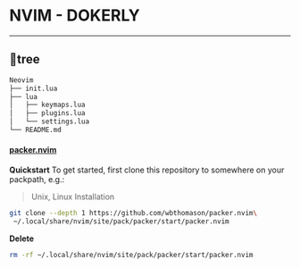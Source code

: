 # NVIM - DOKERLY

<p align="center">

<samp>

</p>


---

## **🌳tree**

```bash
Neovim 
├── init.lua
├── lua
│   ├── keymaps.lua
│   ├── plugins.lua
│   └── settings.lua
└── README.md
```

#### [packer.nvim](https://github.com/wbthomason/packer.nvim)
**Quickstart**
To get started, first clone this repository to somewhere on your packpath, e.g.:
> Unix, Linux Installation
```bash
git clone --depth 1 https://github.com/wbthomason/packer.nvim\
 ~/.local/share/nvim/site/pack/packer/start/packer.nvim
```
**Delete**
```bash
rm -rf ~/.local/share/nvim/site/pack/packer/start/packer.nvim
```
